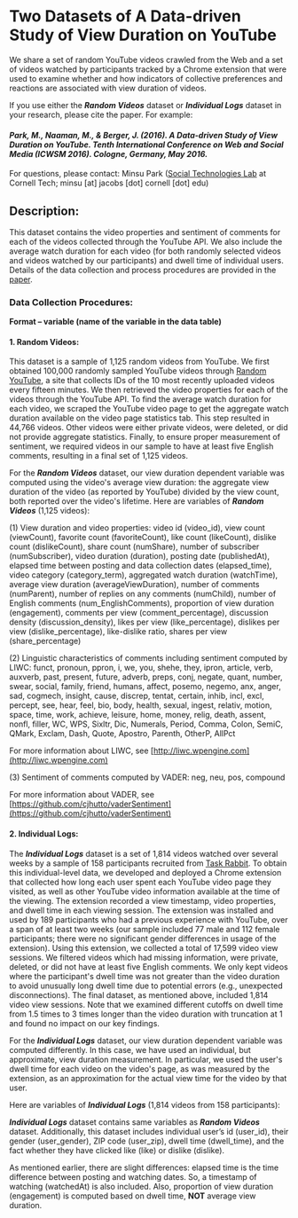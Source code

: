 # Two Datasets of A Data-driven Study of View Duration on YouTube
We share a set of random YouTube videos crawled from the Web and a set of videos watched by participants tracked by a Chrome extension that were used to examine whether and how indicators of collective preferences and reactions are associated with view duration of videos.

If you use either the ***Random Videos*** dataset or ***Individual Logs*** dataset in your research, please cite the paper. For example: 

#### *Park, M., Naaman, M., & Berger, J. (2016). A Data-driven Study of View Duration on YouTube. Tenth International Conference on Web and Social Media (ICWSM 2016). Cologne, Germany, May 2016.*

For questions, please contact: Minsu Park ([Social Technologies Lab](https://s.tech.cornell.edu/) at Cornell Tech; minsu [at] jacobs [dot] cornell [dot] edu)


## Description:
This dataset contains the video properties and sentiment of comments for each of the videos collected through the YouTube API. We also include the average watch duration for each video (for both randomly selected videos and videos watched by our participants) and dwell time of individual users. Details of the data collection and process procedures are provided in the [paper](https://s.tech.cornell.edu/assets/papers/ParkICWSM2016_YT.pdf).

### Data Collection Procedures:
**Format – variable (name of the variable in the data table)**

#### 1. Random Videos:

This dataset is a sample of 1,125 random videos from YouTube. We first obtained 100,000 randomly sampled YouTube videos through [Random YouTube](http://randomyoutube.net), a site that collects IDs of the 10 most recently uploaded videos every fifteen minutes. We then retrieved the video properties for each of the videos through the YouTube API. To find the average watch duration for each video, we scraped the YouTube video page to get the aggregate watch duration available on the video page statistics tab. This step resulted in 44,766 videos. Other videos were either private videos, were deleted, or did not provide aggregate statistics. Finally, to ensure proper measurement of sentiment, we required videos in our sample to have at least five English comments, resulting in a final set of 1,125 videos.

For the ***Random Videos*** dataset, our view duration dependent variable was computed using the video's average view duration: the aggregate view duration of the video (as reported by YouTube) divided by the view count, both reported over the video's lifetime.
Here are variables of ***Random Videos*** (1,125 videos):

(1) View duration and video properties:
video id (video_id), view count (viewCount), favorite count (favoriteCount), like count (likeCount), dislike count (dislikeCount), share count (numShare), number of subscriber (numSubscriber), video duration (duration), posting date (publishedAt), elapsed time between posting and data collection dates (elapsed_time), video category (category_term), aggregated watch duration (watchTime), average view duration (averageViewDuration), number of comments (numParent), number of replies on any comments (numChild), number of English comments (num_EnglishComments), proportion of view duration (engagement), comments per view (comment_percentage), discussion density (discussion_density), likes per view (like_percentage), dislikes per view (dislike_percentage), like-dislike ratio, shares per view (share_percentage)

(2) Linguistic characteristics of comments including sentiment computed by LIWC:
funct, pronoun, ppron, i, we, you, shehe, they, ipron, article, verb, auxverb, past, present, future, adverb, preps, conj, negate, quant, number, swear, social, family, friend, humans, affect, posemo, negemo, anx, anger, sad, cogmech, insight, cause, discrep, tentat, certain, inhib, incl, excl, percept, see, hear, feel, bio, body, health, sexual, ingest, relativ, motion, space, time, work, achieve, leisure, home, money, relig, death, assent, nonfl, filler, WC, WPS, Sixltr, Dic, Numerals, Period, Comma, Colon, SemiC, QMark, Exclam, Dash, Quote, Apostro, Parenth, OtherP, AllPct

For more information about LIWC, see [http://liwc.wpengine.com](http://liwc.wpengine.com)

(3) Sentiment of comments computed by VADER:
neg, neu, pos, compound

For more information about VADER, see [https://github.com/cjhutto/vaderSentiment](https://github.com/cjhutto/vaderSentiment)

#### 2. Individual Logs:

The ***Individual Logs*** dataset is a set of 1,814 videos watched over several weeks by a sample of 158 participants recruited from [Task Rabbit](http://taskrabbit.com). To obtain this individual-level data, we developed and deployed a Chrome extension that collected how long each user spent each YouTube video page they visited, as well as other YouTube video information available at the time of the viewing. The extension recorded a view timestamp, video properties, and dwell time in each viewing session. The extension was installed and used by 189 participants who had a previous experience with YouTube, over a span of at least two weeks (our sample included 77 male and 112 female participants; there were no significant gender differences in usage of the extension). Using this extension, we collected a total of 17,599 video view sessions. We filtered videos which had missing information, were private, deleted, or did not have at least five English comments. We only kept videos where the participant's dwell time was not greater than the video duration to avoid unusually long dwell time due to potential errors (e.g., unexpected disconnections). The final dataset, as mentioned above, included 1,814 video view sessions. Note that we examined different cutoffs on dwell time from 1.5 times to 3 times longer than the video duration with truncation at 1 and found no impact on our key findings.

For the ***Individual Logs*** dataset, our view duration dependent variable was computed differently. In this case, we have used an individual, but approximate, view duration measurement. In particular, we used the user's dwell time for each video on the video's page, as was measured by the extension, as an approximation for the actual view time for the video by that user. 

Here are variables of ***Individual Logs*** (1,814 videos from 158 participants):

***Individual Logs*** dataset contains same variables as ***Random Videos*** dataset. Additionally, this dataset includes individual user’s id (user_id), their gender (user_gender), ZIP code (user_zip), dwell time (dwell_time), and the fact whether they have clicked like (like) or dislike (dislike). 

As mentioned earlier, there are slight differences: elapsed time is the time difference between posting and watching dates. So, a timestamp of watching (watchedAt) is also included. Also, proportion of view duration (engagement) is computed based on dwell time, **NOT** average view duration.
		

